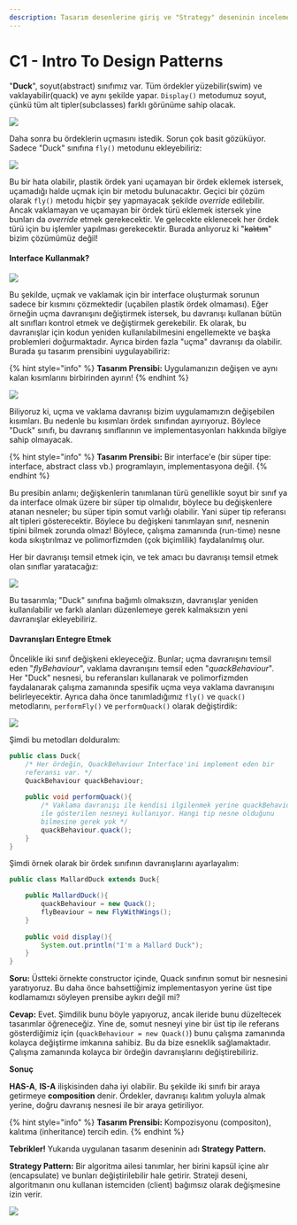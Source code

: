 ```yaml
---
description: Tasarım desenlerine giriş ve "Strategy" deseninin incelemesi.
---
```


# C1 - Intro To Design Patterns

"**Duck**", soyut\(abstract\) sınıfımız var. Tüm ördekler yüzebilir\(swim\) ve vaklayabilir\(quack\) ve aynı şekilde yapar. `Display()` metodumuz soyut, çünkü tüm alt tipler\(subclasses\) farklı görünüme sahip olacak.

![](.gitbook/assets/image%20%2842%29.png)

Daha sonra bu ördeklerin uçmasını istedik. Sorun çok basit gözüküyor. Sadece "Duck" sınıfına `fly()` metodunu ekleyebiliriz:

![](.gitbook/assets/image%20%288%29.png)

Bu bir hata olabilir, plastik ördek yani uçamayan bir ördek eklemek istersek, uçamadığı halde uçmak için bir metodu bulunacaktır. Geçici bir çözüm olarak `fly()` metodu hiçbir şey yapmayacak şekilde _override_ edilebilir. Ancak vaklamayan ve uçamayan bir ördek türü eklemek istersek yine bunları da _override_ etmek gerekecektir. Ve gelecekte eklenecek her ördek türü için bu işlemler yapılması gerekecektir. Burada anlıyoruz ki "~~kalıtım~~" bizim çözümümüz değil!

#### Interface Kullanmak?

![](.gitbook/assets/image%20%2823%29.png)

Bu şekilde, uçmak ve vaklamak için bir interface oluşturmak sorunun sadece bir kısmını çözmektedir \(uçabilen plastik ördek olmaması\). Eğer örneğin uçma davranışını değiştirmek istersek, bu davranışı kullanan bütün alt sınıfları kontrol etmek ve değiştirmek gerekebilir.  Ek olarak, bu davranışlar için kodun yeniden kullanılabilmesini engellemekte ve başka problemleri doğurmaktadır. Ayrıca birden fazla "uçma" davranışı da olabilir. Burada şu tasarım prensibini uygulayabiliriz:

{% hint style="info" %}
**Tasarım Prensibi:** Uygulamanızın değişen ve aynı kalan kısımlarını birbirinden ayırın!
{% endhint %}

![](.gitbook/assets/image%20%2843%29.png)

Biliyoruz ki, uçma ve vaklama davranışı bizim uygulamamızın değişebilen kısımları. Bu nedenle bu kısımları ördek sınıfından ayırıyoruz. Böylece "Duck" sınıfı, bu davranış sınıflarının ve implementasyonları hakkında bilgiye sahip olmayacak.

{% hint style="info" %}
**Tasarım Prensibi:** Bir interface'e \(bir süper tipe: interface, abstract class vb.\) programlayın, implementasyona değil.
{% endhint %}

Bu presibin anlamı; değişkenlerin tanımlanan türü genellikle soyut bir sınıf ya da interface olmak üzere bir süper tip olmalıdır, böylece bu değişkenlere atanan nesneler; bu süper tipin somut varlığı olabilir. Yani süper tip referansı alt tipleri gösterecektir. Böylece bu değişkeni tanımlayan sınıf, nesnenin tipini bilmek zorunda olmaz! Böylece, çalışma zamanında \(run-time\) nesne koda sıkıştırılmaz ve polimorfizmden \(çok biçimlilik\) faydalanılmış olur.

Her bir davranışı temsil etmek için, ve tek amacı bu davranışı temsil etmek olan sınıflar yaratacağız:

![](.gitbook/assets/image%20%281%29.png)

Bu tasarımla; "Duck" sınıfına bağımlı olmaksızın, davranışlar yeniden kullanılabilir ve farklı alanları düzenlemeye gerek kalmaksızın yeni davranışlar ekleyebiliriz.

#### Davranışları Entegre Etmek

Öncelikle iki sınıf değişkeni ekleyeceğiz. Bunlar; uçma davranışını temsil eden "_flyBehaviour_", vaklama davranışını temsil eden "_quackBehaviour_". Her "Duck" nesnesi, bu referansları kullanarak ve polimorfizmden faydalanarak çalışma zamanında spesifik uçma veya vaklama davranışını belirleyecektir. Ayrıca daha önce tanımladığımız `fly()` ve `quack()` metodlarını, `performFly()` ve `performQuack()` olarak değiştirdik:

![](.gitbook/assets/image%20%2839%29.png)

Şimdi bu metodları dolduralım:

```java
public class Duck{
    /* Her ördeğin, QuackBehaviour Interface'ini implement eden bir 
    referansı var. */
    QuackBehaviour quackBehaviour;
    
    public void performQuack(){
        /* Vaklama davranışı ile kendisi ilgilenmek yerine quackBehaviour
        ile gösterilen nesneyi kullanıyor. Hangi tip nesne olduğunu 
        bilmesine gerek yok */
        quackBehaviour.quack();
    }
}
```

Şimdi örnek olarak bir ördek sınıfının davranışlarını ayarlayalım:

```java
public class MallardDuck extends Duck{

    public MallardDuck(){
        quackBehaviour = new Quack();
        flyBeaviour = new FlyWithWings();
    }
    
    public void display(){
        System.out.println("I'm a Mallard Duck");
    }
}
```

**Soru:** Üstteki örnekte constructor içinde, Quack sınıfının somut bir nesnesini yaratıyoruz. Bu daha önce bahsettiğimiz implementasyon yerine üst tipe kodlamamızı söyleyen prensibe aykırı değil mi?

**Cevap:** Evet. Şimdilik bunu böyle yapıyoruz, ancak ileride bunu düzeltecek tasarımlar öğreneceğiz. Yine de, somut nesneyi yine bir üst tip ile referans gösterdiğimiz için \(`quackBehaviour = new Quack()`\) bunu çalışma zamanında kolayca değiştirme imkanına sahibiz. Bu da bize esneklik sağlamaktadır. Çalışma zamanında kolayca bir ördeğin davranışlarını değiştirebiliriz.

**Sonuç**

**HAS-A**, **IS-A** ilişkisinden daha iyi olabilir. Bu şekilde iki sınıfı bir araya getirmeye **composition** denir. Ördekler, davranışı kalıtım yoluyla almak yerine, doğru davranış nesnesi ile bir araya getiriliyor.

{% hint style="info" %}
**Tasarım Prensibi:** Kompozisyonu \(compositon\), kalıtıma \(inheritance\) tercih edin.
{% endhint %}

**Tebrikler!** Yukarıda uygulanan tasarım deseninin adı **Strategy Pattern.** 

**Strategy Pattern:** Bir algoritma ailesi tanımlar, her birini kapsül içine alır \(encapsulate\) ve bunları değiştirilebilir hale getirir. Strateji deseni, algoritmanın onu kullanan istemciden \(client\) bağımsız olarak değişmesine izin verir.

![](.gitbook/assets/image%20%2831%29.png)

